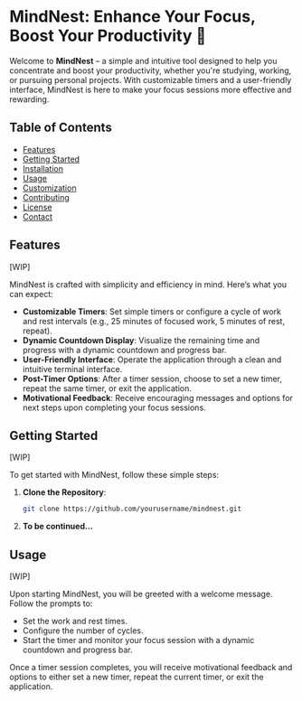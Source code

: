# MindNest: Enhance Your Focus, Boost Your Productivity 🌱

Welcome to **MindNest** – a simple and intuitive tool designed to help you concentrate and boost your productivity,
whether you're studying, working, or pursuing personal projects. With customizable timers and a user-friendly interface,
MindNest is here to make your focus sessions more effective and rewarding.

## Table of Contents

- [Features](#features)
- [Getting Started](#getting-started)
- [Installation](#installation)
- [Usage](#usage)
- [Customization](#customization)
- [Contributing](#contributing)
- [License](#license)
- [Contact](#contact)

## Features
[WIP]

MindNest is crafted with simplicity and efficiency in mind. Here’s what you can expect:

- **Customizable Timers**: Set simple timers or configure a cycle of work and rest intervals (e.g., 25 minutes of
focused work, 5 minutes of rest, repeat).
- **Dynamic Countdown Display**: Visualize the remaining time and progress with a dynamic countdown and progress bar.
- **User-Friendly Interface**: Operate the application through a clean and intuitive terminal interface.
- **Post-Timer Options**: After a timer session, choose to set a new timer, repeat the same timer, or exit the
application.
- **Motivational Feedback**: Receive encouraging messages and options for next steps upon completing your focus
sessions.

## Getting Started
[WIP]

To get started with MindNest, follow these simple steps:

1. **Clone the Repository**:

   ```bash
   git clone https://github.com/yourusername/mindnest.git

2. **To be continued...**

## Usage
[WIP]

Upon starting MindNest, you will be greeted with a welcome message. Follow the prompts to:

- Set the work and rest times.
- Configure the number of cycles.
- Start the timer and monitor your focus session with a dynamic countdown and progress bar.

Once a timer session completes, you will receive motivational feedback and options to either set a new timer, repeat
the current timer, or exit the application.
